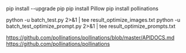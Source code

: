 pip install --upgrade pip
pip install Pillow
pip install pollinations

python -u batch_test.py 2>&1 | tee result_optimize_images.txt
python -u batch_test_optimize_prompt.py 2>&1 | tee result_optimize_prompts.txt

https://github.com/pollinations/pollinations/blob/master/APIDOCS.md
https://github.com/pollinations/pollinations
